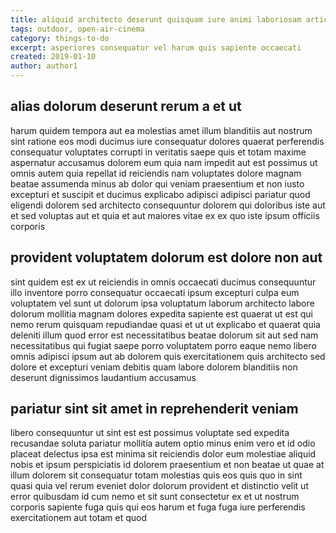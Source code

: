 ```yaml
---
title: aliquid architecto deserunt quisquam iure animi laboriosam article 8963
tags: outdoor, open-air-cinema
category: things-to-do
excerpt: asperiores consequatur vel harum quis sapiente occaecati
created: 2019-01-10
author: author1
---
```


## alias dolorum deserunt rerum a et ut

harum quidem tempora aut ea molestias amet illum blanditiis aut nostrum sint ratione eos modi ducimus iure consequatur dolores quaerat perferendis consequatur voluptates corrupti in veritatis saepe quis et totam maxime aspernatur accusamus dolorem eum quia nam impedit aut est possimus ut omnis autem quia repellat id reiciendis nam voluptates dolore magnam beatae assumenda minus ab dolor qui veniam praesentium et non iusto excepturi et suscipit et ducimus explicabo adipisci adipisci pariatur quod eligendi dolorem sed architecto consequuntur dolorem qui doloribus iste aut et sed voluptas aut et quia et aut maiores vitae ex ex quo iste ipsum officiis corporis

## provident voluptatem dolorum est dolore non aut

sint quidem est ex ut reiciendis in omnis occaecati ducimus consequuntur illo inventore porro consequatur occaecati ipsum excepturi culpa eum voluptatem vel sunt ut dolorum ipsa voluptatum laborum architecto labore dolorum mollitia magnam dolores expedita sapiente est quaerat ut est qui nemo rerum quisquam repudiandae quasi et ut ut explicabo et quaerat quia deleniti illum quod error est necessitatibus beatae dolorum sit aut sed nam necessitatibus qui fugiat saepe porro voluptatem porro eaque nemo libero omnis adipisci ipsum aut ab dolorem quis exercitationem quis architecto sed dolore et excepturi veniam debitis quam labore dolorem blanditiis non deserunt dignissimos laudantium accusamus

## pariatur sint sit amet in reprehenderit veniam

libero consequuntur ut sint est est possimus voluptate sed expedita recusandae soluta pariatur mollitia autem optio minus enim vero et id odio placeat delectus ipsa est minima sit reiciendis dolor eum molestiae aliquid nobis et ipsum perspiciatis id dolorem praesentium et non beatae ut quae at illum dolorem sit consequatur totam molestias quis eos quis quo in sint quasi quia vel rerum eveniet dolor dolorum provident et distinctio velit ut error quibusdam id cum nemo et sit sunt consectetur ex et ut nostrum corporis sapiente fuga quis qui eos harum et fuga fuga iure perferendis exercitationem aut totam et quod
